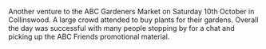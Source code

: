 Another venture to the ABC Gardeners Market on Saturday 10th October in Collinswood.
A large crowd attended to buy plants for their gardens.
Overall the day was successful with many people stopping by for a chat and picking up the ABC Friends promotional material.
